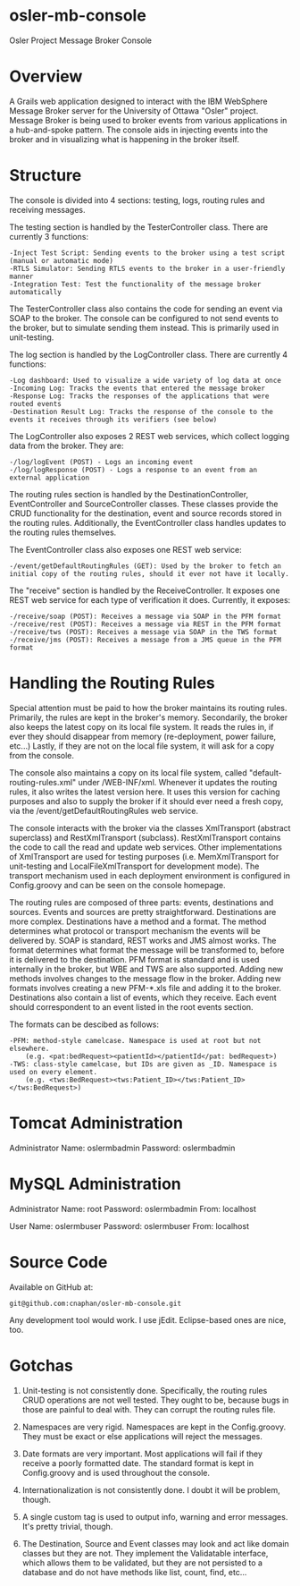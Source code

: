 osler-mb-console
================

Osler Project Message Broker Console

Overview
========
A Grails web application designed to interact with the IBM WebSphere Message Broker server for the University of Ottawa "Osler" project. Message Broker is being used to broker events from various applications in a hub-and-spoke pattern. The console aids in injecting events into the broker and in visualizing what is happening in the broker itself.

Structure
=========
The console is divided into 4 sections: testing, logs, routing rules and receiving messages.

The testing section is handled by the TesterController class. There are currently 3 functions:

	-Inject Test Script: Sending events to the broker using a test script (manual or automatic mode)
	-RTLS Simulator: Sending RTLS events to the broker in a user-friendly manner
	-Integration Test: Test the functionality of the message broker automatically
	
The TesterController class also contains the code for sending an event via SOAP to the broker. The console can be configured to not send events to the broker, but to simulate sending them instead. This is primarily used in unit-testing.
	
The log section is handled by the LogController class. There are currently 4 functions:

	-Log dashboard: Used to visualize a wide variety of log data at once
	-Incoming Log: Tracks the events that entered the message broker
	-Response Log: Tracks the responses of the applications that were routed events
	-Destination Result Log: Tracks the response of the console to the events it receives through its verifiers (see below)
	
The LogController also exposes 2 REST web services, which collect logging data from the broker. They are:

	-/log/logEvent (POST) - Logs an incoming event
	-/log/logResponse (POST) - Logs a response to an event from an external application
	
The routing rules section is handled by the DestinationController, EventController and SourceController classes. These classes provide the CRUD functionality for the destination, event and source records stored in the routing rules. Additionally, the EventController class handles updates to the routing rules themselves.

The EventController class also exposes one REST web service:

	-/event/getDefaultRoutingRules (GET): Used by the broker to fetch an initial copy of the routing rules, should it ever not have it locally.

The "receive" section is handled by the ReceiveController. It exposes one REST web service for each type of verification it does. Currently, it exposes:

	-/receive/soap (POST): Receives a message via SOAP in the PFM format
	-/receive/rest (POST): Receives a message via REST in the PFM format
	-/receive/tws (POST): Receives a message via SOAP in the TWS format
	-/receive/jms (POST): Receives a message from a JMS queue in the PFM format
	
Handling the Routing Rules
==========================
Special attention must be paid to how the broker maintains its routing rules. Primarily, the rules are kept in the broker's memory. Secondarily, the broker also keeps the latest copy on its local file system. It reads the rules in, if ever they should disappear from memory (re-deployment, power failure, etc...) Lastly, if they are not on the local file system, it will ask for a copy from the console.

The console also maintains a copy on its local file system, called "default-routing-rules.xml" under /WEB-INF/xml. Whenever it updates the routing rules, it also writes the latest version here. It uses this version for caching purposes and also to supply the broker if it should ever need a fresh copy, via the /event/getDefaultRoutingRules web service.

The console interacts with the broker via the classes XmlTransport (abstract superclass) and RestXmlTransport (subclass). RestXmlTransport contains the code to call the read and update web services. Other implementations of XmlTransport are used for testing purposes (i.e. MemXmlTransport for unit-testing and LocalFileXmlTransport for development mode). The transport mechanism used in each deployment environment is configured in Config.groovy and can be seen on the console homepage.

The routing rules are composed of three parts: events, destinations and sources. Events and sources are pretty straightforward. Destinations are more complex. Destinations have a method and a format. The method determines what protocol or transport mechanism the events will be delivered by. SOAP is standard, REST works and JMS almost works. The format determines what format the message will be transformed to, before it is delivered to the destination. PFM format is standard and is used internally in the broker, but WBE and TWS are also supported. Adding new methods involves changes to the message flow in the broker. Adding new formats involves creating a new PFM-*.xls file and adding it to the broker. Destinations also contain a list of events, which they receive. Each event should correspondent to an event listed in the root events section.

The formats can be descibed as follows:

	-PFM: method-style camelcase. Namespace is used at root but not elsewhere.
		(e.g. <pat:bedRequest><patientId></patientId</pat: bedRequest>)	
	-TWS: class-style camelcase, but IDs are given as _ID. Namespace is used on every element.
		(e.g. <tws:BedRequest><tws:Patient_ID></tws:Patient_ID></tws:BedRequest>)

Tomcat Administration
=====================
Administrator
	Name: 		oslermbadmin
	Password: 	oslermbadmin

MySQL Administration
====================
Administrator
	Name:		root
	Password:	oslermbadmin
	From:		localhost

User
	Name:		oslermbuser
	Password:	oslermbuser
	From:		localhost
	
Source Code
===========
Available on GitHub at:

	git@github.com:cnaphan/osler-mb-console.git

Any development tool would work. I use jEdit. Eclipse-based ones are nice, too.

Gotchas
=======

1.	Unit-testing is not consistently done. Specifically, the routing rules CRUD operations are not well tested. They ought to be, because bugs in those are painful to deal with. They can corrupt the routing rules file.

2.	Namespaces are very rigid. Namespaces are kept in the Config.groovy. They must be exact or else applications will reject the messages.

3.	Date formats are very important. Most applications will fail if they receive a poorly formatted date. The standard format is kept in Config.groovy and is used throughout the console.

4.	Internationalization is not consistently done. I doubt it will be problem, though.

5. A single custom tag is used to output info, warning and error messages. It's pretty trivial, though.

6. The Destination, Source and Event classes may look and act like domain classes but they are not. They implement the Validatable interface, which allows them to be validated, but they are not persisted to a database and do not have methods like list, count, find, etc...

